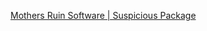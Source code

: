 




[Mothers Ruin Software | Suspicious Package](https://www.mothersruin.com/software/SuspiciousPackage/)






